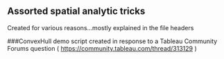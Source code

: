 ## Assorted spatial analytic tricks

Created for various reasons...mostly explained in the file headers

###ConvexHull
demo script created in response to a Tableau Community Forums question ( https://community.tableau.com/thread/313129
)
